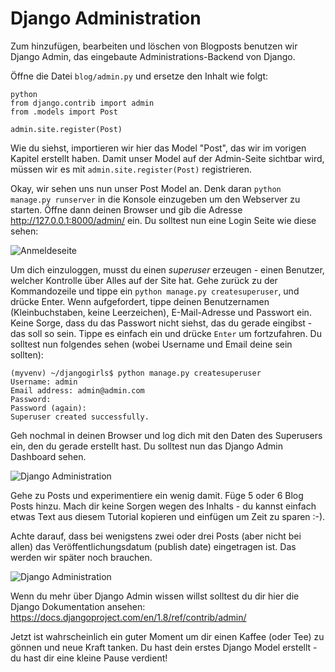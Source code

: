 # Django Administration

Zum hinzufügen, bearbeiten und löschen von Blogposts benutzen wir Django Admin, das eingebaute Administrations-Backend von Django.

Öffne die Datei `blog/admin.py` und ersetze den Inhalt wie folgt:

    python
    from django.contrib import admin
    from .models import Post
    
    admin.site.register(Post)
    

Wie du siehst, importieren wir hier das Model "Post", das wir im vorigen Kapitel erstellt haben. Damit unser Model auf der Admin-Seite sichtbar wird, müssen wir es mit `admin.site.register(Post)` registrieren.

Okay, wir sehen uns nun unser Post Model an. Denk daran `python manage.py runserver` in die Konsole einzugeben um den Webserver zu starten. Öffne dann deinen Browser und gib die Adresse http://127.0.0.1:8000/admin/ ein. Du solltest nun eine Login Seite wie diese sehen:

![Anmeldeseite][1]

 [1]: images/login_page2.png

Um dich einzuloggen, musst du einen *superuser* erzeugen - einen Benutzer, welcher Kontrolle über Alles auf der Site hat. Gehe zurück zu der Kommandozeile und tippe ein `python manage.py createsuperuser`, und drücke Enter. Wenn aufgefordert, tippe deinen Benutzernamen (Kleinbuchstaben, keine Leerzeichen), E-Mail-Adresse und Passwort ein. Keine Sorge, dass du das Passwort nicht siehst, das du gerade eingibst - das soll so sein. Tippe es einfach ein und drücke `Enter` um fortzufahren. Du solltest nun folgendes sehen (wobei Username und Email deine sein sollten):

    (myvenv) ~/djangogirls$ python manage.py createsuperuser
    Username: admin
    Email address: admin@admin.com
    Password:
    Password (again):
    Superuser created successfully.
    

Geh nochmal in deinen Browser und log dich mit den Daten des Superusers ein, den du gerade erstellt hast. Du solltest nun das Django Admin Dashboard sehen.

![Django Administration][2]

 [2]: images/django_admin3.png

Gehe zu Posts und experimentiere ein wenig damit. Füge 5 oder 6 Blog Posts hinzu. Mach dir keine Sorgen wegen des Inhalts - du kannst einfach etwas Text aus diesem Tutorial kopieren und einfügen um Zeit zu sparen :-).

Achte darauf, dass bei wenigstens zwei oder drei Posts (aber nicht bei allen) das Veröffentlichungsdatum (publish date) eingetragen ist. Das werden wir später noch brauchen.

![Django Administration][3]

 [3]: images/edit_post3.png

Wenn du mehr über Django Admin wissen willst solltest du dir hier die Django Dokumentation ansehen: https://docs.djangoproject.com/en/1.8/ref/contrib/admin/

Jetzt ist wahrscheinlich ein guter Moment um dir einen Kaffee (oder Tee) zu gönnen und neue Kraft tanken. Du hast dein erstes Django Model erstellt - du hast dir eine kleine Pause verdient!